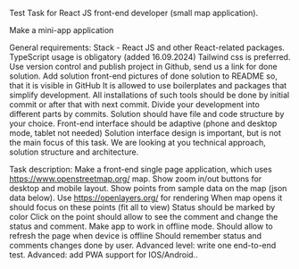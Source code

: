Test Task for React JS front-end developer (small map application).

Make a mini-app application

General requirements:
Stack - React JS and other React-related packages. 
TypeScript usage is obligatory (added 16.09.2024)
Tailwind css is preferred.
Use version control and publish project in Github, send us a link for done solution.
Add solution front-end pictures of done solution to README so, that it is visible in GitHub
It is allowed to use boilerplates and packages that simplify development. All installations of such tools should be done by initial commit or after that with next commit.
Divide your development into different parts by commits.
Solution should have file and code structure by your choice.
Front-end interface should be adaptive (phone and desktop mode, tablet not needed)
Solution interface design is important, but is not the main focus of this task. We are looking at you technical approach, solution structure and architecture.


Task description:
Make a front-end single page application, which uses https://www.openstreetmap.org/ map.
Show zoom in/out buttons for desktop and mobile layout.
Show points from sample data on the map (json data below). Use https://openlayers.org/ for rendering
When map opens it should focus on these points (fit all to view)
Status should be marked by color
Click on the point should allow to see the comment and change the status and comment.
Make app to work in offline mode. 
Should allow to refresh the page when device is offline
Should remember status and comments changes done by user.
Advanced level: write one end-to-end test.
Advanced: add PWA support for IOS/Android..

